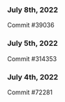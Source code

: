 ### July 8th, 2022

Commit #39036

### July 5th, 2022

Commit #314353


### July 4th, 2022

Commit #72281
